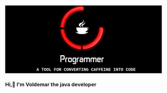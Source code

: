 ![Header](https://github.com/WoldemarK/WoldemarK/blob/main/assets/header.png)

### Hi,👋 I'm Voldemar the java developer
